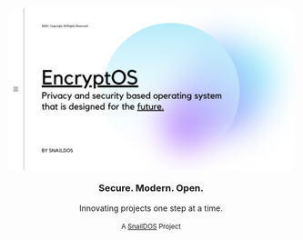 <kbd>
<img align="center" style="border-radius: 10px;" src="https://github.com/Encrypt-OS/.github/blob/main/encryptos.png?raw=true">
</kbd>

<h3 align="center">
    Secure. Modern. Open.
</h3>

<p align="center">
    Innovating projects one step at a time.
</p>

<p align="center">
    <small>A <a href="https://snaildos.com">SnailDOS</a> Project</small>
</p>
